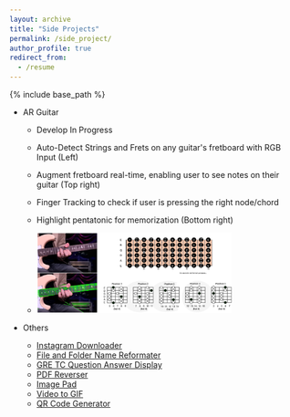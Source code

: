 ```yaml
---
layout: archive
title: "Side Projects"
permalink: /side_project/
author_profile: true
redirect_from:
  - /resume
---
```


{% include base_path %}


* AR Guitar
  * Develop In Progress
  * Auto-Detect Strings and Frets on any guitar's fretboard with RGB Input (Left)
  * Augment fretboard real-time, enabling user to see notes on their guitar (Top right)
  * Finger Tracking to check if user is pressing the right node/chord
  * Highlight pentatonic for memorization (Bottom right)

  * <img src='/images/sample1.png' style="max-width: 75%;">

* Others
  * [Instagram Downloader](https://github.com/h-tu/gizmo_collection/blob/master/other/grab_ig.py)
  * [File and Folder Name Reformater](https://github.com/h-tu/gizmo_collection/blob/master/other/fix_all_name.py)
  * [GRE TC Question Answer Display](https://github.com/h-tu/gizmo_collection/tree/master/gretc)
  * [PDF Reverser](https://github.com/h-tu/gizmo_collection/tree/master/pdf_rev)
  * [Image Pad](https://github.com/h-tu/gizmo_collection/blob/master/other/pad_img.ipynb)
  * [Video to GIF](https://github.com/h-tu/gizmo_collection/blob/master/other/vid_to_gif.ipynb)
  * [QR Code Generator](https://github.com/h-tu/gizmo_collection/blob/master/other/gen_qr.py)